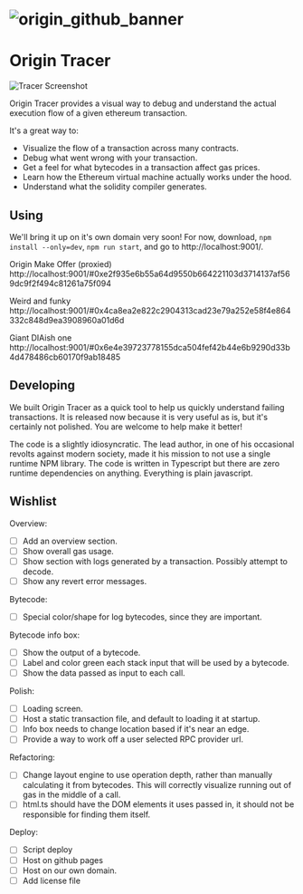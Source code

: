 # ![origin_github_banner](https://user-images.githubusercontent.com/673455/37314301-f8db9a90-2618-11e8-8fee-b44f38febf38.png)

# Origin Tracer

![Tracer Screenshot](https://user-images.githubusercontent.com/837/65888615-d2dab600-e36d-11e9-82b6-97448b639acf.png)

Origin Tracer provides a visual way to debug and understand the actual execution flow of a given ethereum transaction. 

It's a great way to: 

- Visualize the flow of a transaction across many contracts.
- Debug what went wrong with your transaction.
- Get a feel for what bytecodes in a transaction affect gas prices.
- Learn how the Ethereum virtual machine actually works under the hood.
- Understand what the solidity compiler generates.


## Using

We'll bring it up on it's own domain very soon! For now, download, `npm install --only=dev`,  `npm run start`, and go to http://localhost:9001/.

Origin Make Offer (proxied)
http://localhost:9001/#0xe2f935e6b55a64d9550b664221103d3714137af569dc9f2f494c81261a75f094

Weird and funky
http://localhost:9001/#0x4ca8ea2e822c2904313cad23e79a252e58f4e864332c848d9ea3908960a01d6d

Giant DIAish one
http://localhost:9001/#0x6e4e39723778155dca504fef42b44e6b9290d33b4d478486cb60170f9ab18485


## Developing

We built Origin Tracer as a quick tool to help us quickly understand failing transactions. It is released now because it is very useful as is, but it's certainly not polished. You are welcome to help make it better!

The code is a slightly idiosyncratic. The lead author, in one of his occasional revolts against modern society, made it his mission to not use a single runtime NPM library. The code is written in Typescript but there are zero runtime dependencies on anything. Everything is plain javascript.


## Wishlist

Overview:

- [ ] Add an overview section.
- [ ] Show overall gas usage.
- [ ] Show section with logs generated by a transaction. Possibly attempt to decode.
- [ ] Show any revert error messages.

Bytecode:

- [ ] Special color/shape for log bytecodes, since they are important.

Bytecode info box:

- [ ] Show the output of a bytecode.
- [ ] Label and color green each stack input that will be used by a bytecode.
- [ ] Show the data passed as input to each call.

Polish:

- [ ] Loading screen.
- [ ] Host a static transaction file, and default to loading it at startup.
- [ ] Info box needs to change location based if it's near an edge.
- [ ] Provide a way to work off a user selected RPC provider url.

Refactoring:

- [ ] Change layout engine to use operation depth, rather than manually calculating it from bytecodes. This will correctly visualize running out of gas in the middle of a call.
- [ ] html.ts should have the DOM elements it uses passed in, it should not be responsible for finding them itself.

Deploy:

- [ ] Script deploy
- [ ] Host on github pages
- [ ] Host on our own domain.
- [ ] Add license file